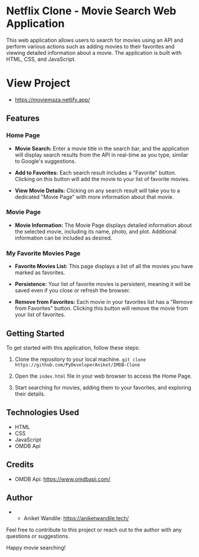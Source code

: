 # Netflix Clone - Movie Search Web Application

This web application allows users to search for movies using an API and perform various actions such as adding movies to their favorites and viewing detailed information about a movie. The application is built with HTML, CSS, and JavaScript.

# View Project

- https://moviemaza.netlify.app/

## Features

### Home Page

- **Movie Search:** Enter a movie title in the search bar, and the application will display search results from the API in real-time as you type, similar to Google's suggestions.

- **Add to Favorites:** Each search result includes a "Favorite" button. Clicking on this button will add the movie to your list of favorite movies.

- **View Movie Details:** Clicking on any search result will take you to a dedicated "Movie Page" with more information about that movie.

### Movie Page

- **Movie Information:** The Movie Page displays detailed information about the selected movie, including its name, photo, and plot. Additional information can be included as desired.

### My Favorite Movies Page

- **Favorite Movies List:** This page displays a list of all the movies you have marked as favorites.

- **Persistence:** Your list of favorite movies is persistent, meaning it will be saved even if you close or refresh the browser.

- **Remove from Favorites:** Each movie in your favorites list has a "Remove from Favorites" button. Clicking this button will remove the movie from your list of favorites.

## Getting Started

To get started with this application, follow these steps:

1. Clone the repository to your local machine.
```git clone https://github.com/PyDeveloperAniket/IMDB-Clone```

2. Open the `index.html` file in your web browser to access the Home Page.

3. Start searching for movies, adding them to your favorites, and exploring their details.

## Technologies Used

- HTML
- CSS
- JavaScript
- OMDB Api

## Credits

- OMDB Api: https://www.omdbapi.com/

## Author

- - Aniket Wandile: https://aniketwandile.tech/

Feel free to contribute to this project or reach out to the author with any questions or suggestions.

Happy movie searching!

